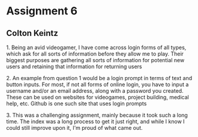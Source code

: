 <h1>Assignment 6</h1>
<h2>Colton Keintz</h2>
<p>1. Being an avid videogamer, I have come across login forms of all types, which ask for all sorts of information before they allow me to play. Their biggest purposes are gathering all sorts of information for potential new users and retaining that information for returning users</p>
<p>2. An example from question 1 would be a login prompt in terms of text and button inputs. For most, if not all forms of online login, you have to input a username and/or an email address, along with a password you created. These can be used on websites for videogames, project building, medical help, etc. Github is one such site that uses login prompts</p>
<p>3. This was a challenging assignment, mainly because it took such a long time. The index was a long process to get it just right, and while I know I could still improve upon it, I'm proud of what came out.
